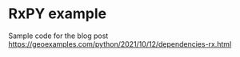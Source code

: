 # RxPY example
Sample code for the blog post https://geoexamples.com/python/2021/10/12/dependencies-rx.html
